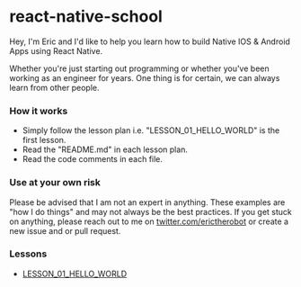 # react-native-school

Hey, I'm Eric and I'd like to help you learn how to build Native  IOS & Android Apps using React Native.

Whether you're just starting out programming or whether you've been working as an engineer for years. One thing is for certain, we can always learn from other people.

### How it works

- Simply follow the lesson plan i.e. "LESSON_01_HELLO_WORLD" is the first lesson.
- Read the "README.md" in each lesson plan.
- Read the code comments in each file.

### Use at your own risk
Please be advised that I am not an expert in anything. These examples are "how I do things" and may not always be the best practices. If you get stuck on anything, please reach out to me on [twitter.com/erictherobot](https://twitter.com/erictherobot) or create a new issue and or pull request.

### Lessons
- [LESSON_01_HELLO_WORLD](https://github.com/erictherobot/react-native-school/tree/master/LESSON_01_HELLO_WORLD)
